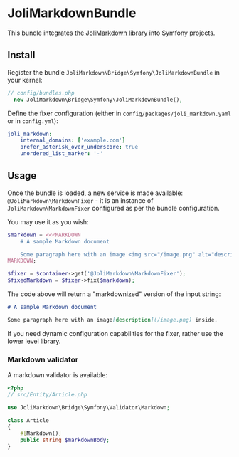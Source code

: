 # JoliMarkdownBundle

This bundle integrates [the JoliMarkdown library](https://github.com/jolicode/JoliMarkdown) into Symfony projects.

## Install

Register the bundle `JoliMarkdown\Bridge\Symfony\JoliMarkdownBundle` in your kernel:

```php
// config/bundles.php
  new JoliMarkdown\Bridge\Symfony\JoliMarkdownBundle(),
```

Define the fixer configuration (either in `config/packages/joli_markdown.yaml` or in `config.yml`):

```yaml
joli_markdown:
    internal_domains: ['example.com']
    prefer_asterisk_over_underscore: true
    unordered_list_marker: '-'
```

## Usage

Once the bundle is loaded, a new service is made available: `@JoliMarkdown\MarkdownFixer` - it is an instance of `JoliMarkdown\MarkdownFixer` configured as per the bundle configuration.

You may use it as you wish:

```php
$markdown = <<<MARKDOWN
    # A sample Markdown document

    Some paragraph here with an image <img src="/image.png" alt="description" /> inside.
MARKDOWN;

$fixer = $container->get('@JoliMarkdown\MarkdownFixer');
$fixedMarkdown = $fixer->fix($markdown);
```

The code above will return a "markdownized" version of the input string:

```md
# A sample Markdown document

Some paragraph here with an image[description](/image.png) inside.
```

If you need dynamic configuration capabilities for the fixer, rather use the lower level library.

### Markdown validator

A markdown validator is available:

```php
<?php
// src/Entity/Article.php

use JoliMarkdown\Bridge\Symfony\Validator\Markdown;

class Article
{
    #[Markdown()]
    public string $markdownBody;
}
```
